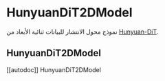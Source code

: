 # HunyuanDiT2DModel
نموذج محول الانتشار للبيانات ثنائية الأبعاد من [Hunyuan-DiT](https://github.com/Tencent/HunyuanDiT).

## HunyuanDiT2DModel

[[autodoc]] HunyuanDiT2DModel